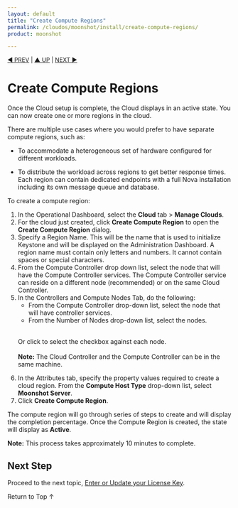 ```yaml
---
layout: default
title: "Create Compute Regions"
permalink: /cloudos/moonshot/install/create-compute-regions/
product: moonshot

---
```

<!--PUBLISHED-->


<script> 

function PageRefresh { 
onLoad="window.refresh"
}

PageRefresh();

</script>


<p style="font-size: small;"> <a href="/cloudos/moonshot/install/create-cloud/">&#9664; PREV</a> | <a href="/cloudos/moonshot/install/">&#9650; UP</a> | <a href="/cloudos/moonshot/install/license/">NEXT &#9654;</a> </p>

# Create Compute Regions

Once the Cloud setup is complete, the Cloud displays in an active state. You can now create one or more regions in the cloud. 

There are multiple use cases where you would prefer to have separate compute regions, such as:

* To accommodate a heterogeneous set of hardware configured for different workloads.

* To distribute the workload across regions to get better response times. Each region can contain dedicated endpoints with a full Nova installation including its own message queue and database.

To create a compute region:

<ol>

<li> In the Operational Dashboard, select the <b>Cloud</b> tab > <b>Manage Clouds</b>. </li> 

<li> For the cloud just created, click <b>Create Compute Region</b> to open the <b>Create Compute Region</b> dialog. </li> 

<li> Specify a Region Name. This will be the name that is used to initialize Keystone and will be displayed on the Administration Dashboard. A region name must contain only letters and numbers. It cannot contain spaces or special characters. </li> 

<li> From the Compute Controller drop down list, select the node that will have the Compute Controller services. The Compute Controller service can reside on a different node (recommended) or on the same Cloud Controller. </li> 

<li> In the Controllers and Compute Nodes Tab, do the following:

<ul>
<li> From the Compute Controller drop-down list, select the node that will have controller services.
<li> From the Number of Nodes drop-down list, select the nodes.
</ul>

<br /> Or click to select the checkbox against each node.
<br /> <br /> <b>Note:</b> The Cloud Controller and the Compute Controller can be in the same machine.

</li>

<li> In the Attributes tab, specify the property values required to create a cloud region.  From the <b>Compute Host Type</b> drop-down list, select <b>Moonshot Server</b>.  </li> 

<li> Click <b>Create Compute Region</b>.  </li> 

</ol>

The compute region will go through series of steps to create and will display the completion percentage. Once the Compute Region is created, the state will display as <b>Active</b>.

**Note:** This process takes approximately 10 minutes to complete.


## Next Step

Proceed to the next topic, [Enter or Update your License Key](/cloudos/moonshot/install/license/).

<a href="#top" style="padding:14px 0px 14px 0px; text-decoration: none;"> Return to Top &#8593; </a>

